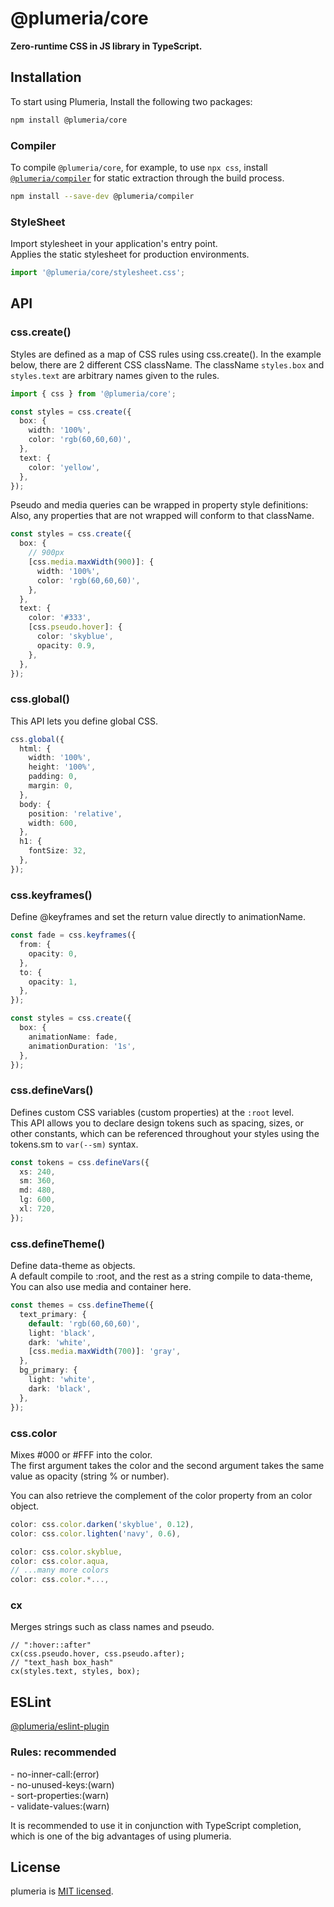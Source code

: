 # @plumeria/core

**Zero-runtime CSS in JS library in TypeScript.**

## Installation

To start using Plumeria, Install the following two packages:

```sh
npm install @plumeria/core
```

### Compiler

To compile `@plumeria/core`, for example, to use `npx css`, install  
[`@plumeria/compiler`](https://www.npmjs.com/package/@plumeria/compiler) for static extraction through the build process.

```sh
npm install --save-dev @plumeria/compiler
```

### StyleSheet

Import stylesheet in your application's entry point.  
Applies the static stylesheet for production environments.

```ts
import '@plumeria/core/stylesheet.css';
```

## API

### css.create()

Styles are defined as a map of CSS rules using css.create(). In the example below, there are 2 different CSS className. The className `styles.box` and `styles.text` are arbitrary names given to the rules.

```ts
import { css } from '@plumeria/core';

const styles = css.create({
  box: {
    width: '100%',
    color: 'rgb(60,60,60)',
  },
  text: {
    color: 'yellow',
  },
});
```

Pseudo and media queries can be wrapped in property style definitions:  
Also, any properties that are not wrapped will conform to that className.

```ts
const styles = css.create({
  box: {
    // 900px
    [css.media.maxWidth(900)]: {
      width: '100%',
      color: 'rgb(60,60,60)',
    },
  },
  text: {
    color: '#333',
    [css.pseudo.hover]: {
      color: 'skyblue',
      opacity: 0.9,
    },
  },
});
```

### css.global()

This API lets you define global CSS.

```ts
css.global({
  html: {
    width: '100%',
    height: '100%',
    padding: 0,
    margin: 0,
  },
  body: {
    position: 'relative',
    width: 600,
  },
  h1: {
    fontSize: 32,
  },
});
```

### css.keyframes()

Define @keyframes and set the return value directly to animationName.

```ts
const fade = css.keyframes({
  from: {
    opacity: 0,
  },
  to: {
    opacity: 1,
  },
});

const styles = css.create({
  box: {
    animationName: fade,
    animationDuration: '1s',
  },
});
```

### css.defineVars()

Defines custom CSS variables (custom properties) at the `:root` level.  
This API allows you to declare design tokens such as spacing, sizes, or other constants, which can be referenced throughout your styles using the tokens.sm to `var(--sm)` syntax.

```ts
const tokens = css.defineVars({
  xs: 240,
  sm: 360,
  md: 480,
  lg: 600,
  xl: 720,
});
```

### css.defineTheme()

Define data-theme as objects.  
A default compile to :root, and the rest as a string compile to data-theme, You can also use media and container here.

```ts
const themes = css.defineTheme({
  text_primary: {
    default: 'rgb(60,60,60)',
    light: 'black',
    dark: 'white',
    [css.media.maxWidth(700)]: 'gray',
  },
  bg_primary: {
    light: 'white',
    dark: 'black',
  },
});
```

### css.color

Mixes #000 or #FFF into the color.  
The first argument takes the color and the second argument takes the same value as opacity (string % or number).

You can also retrieve the complement of the color property from an color object.

```ts
color: css.color.darken('skyblue', 0.12),
color: css.color.lighten('navy', 0.6),

color: css.color.skyblue,
color: css.color.aqua,
// ...many more colors
color: css.color.*...,

```

### cx

Merges strings such as class names and pseudo.

```tsx
// ":hover::after"
cx(css.pseudo.hover, css.pseudo.after);
// "text_hash box_hash"
cx(styles.text, styles, box);
```

## ESLint

[@plumeria/eslint-plugin](https://www.npmjs.com/package/@plumeria/eslint-plugin)

### Rules: recommended

\- no-inner-call:(error)  
\- no-unused-keys:(warn)  
\- sort-properties:(warn)  
\- validate-values:(warn)

It is recommended to use it in conjunction with TypeScript completion, which is one of the big advantages of using plumeria.

## License

plumeria is [MIT licensed](https://github.com/refirst11/rscute/blob/main/LICENSE).
